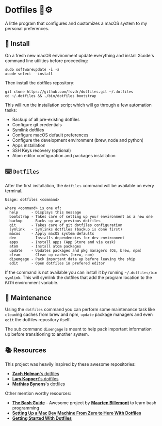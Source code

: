 # Dotfiles 🤖⚙️

A little program that configures and customizes a macOS system to my personal preferences.

## 🚀 Install

On a fresh new macOS environment update everything and install Xcode's command line utilities before proceeding:

```
sudo softwareupdate -i -a
xcode-select --install
```

Then install the dotfiles repository:

```
git clone https://github.com/fsvdr/dotfiles.git ~/.dotfiles
cd ~/.dotfiles && ./bin/dotfiles bootstrap
```

This will run the installation script which will go through a few automation tasks:

- Backup of all pre-existing dotfiles
- Configure git credentials
- Symlink dotfiles
- Configure macOS default preferences
- Configure the development environment (brew, node and python)
- Apps installation
- SSH Keys recovery (optional)
- Atom editor configuration and packages installation

## ⌨️ `Dotfiles`

After the first installation, the `dotfiles` command will be available on every terminal.

```
Usage: dotfiles <command>

where <command> is one of:
  help      - Displays this message
  bootstrap - Takes care of setting up your environment as a new one
  backup    - Backs up any previous dotfiles
  git       - Takes care of git dotfiles configuration
  symlink   - Symlinks dotfiles (backup is done first)
  macos     - Apply macOS system defaults
  dev       - Installs dependencies for dev environment
  apps      - Install apps (App Store and via cask)
  atom      - Install atom packages
  update    - Updates packages and pkg managers (OS, brew, npm)
  clean     - Clean up caches (brew, npm)
  disengage - Pack important data up before leaving the ship
  edit      - Open dotfiles in prefered editor
```

If the command is not available you can install it by running `~/.dotfiles/bin symlink`. This will symlink the dotfiles that add the program location to the `PATH` environment variable.

## 🔧 Maintenance

Using the `dotfiles` command you can perform some maintenance task like `clean`ing caches from brew and npm, `update` package managers and even `edit` the dotfiles repository itself.

The sub command `disengage` is meant to help pack important information up before transitioning to another system.

## 📚 Resources

This project was heavily inspired by these awesome repositories:

- [**Zach Holman**'s dotfiles](https://github.com/holman/dotfiles)
- [**Lars Kappert**'s dotfiles](https://github.com/webpro/dotfiles)
- [**Mathias Bynens**'s dotfiles](https://github.com/mathiasbynens/dotfiles)

Other mention worthy resources:

- [**The Bash Guide**](https://guide.bash.academy/) - Awesome project by [**Maarten Billemont**](https://github.com/lhunath) to learn bash programming
- [**Setting Up a Mac Dev Machine From Zero to Hero With Dotfiles**](https://code.tutsplus.com/tutorials/setting-up-a-mac-dev-machine-from-zero-to-hero-with-dotfiles--net-35449)
- [**Getting Started With Dotfiles**](https://medium.com/@webprolific/getting-started-with-dotfiles-43c3602fd789)
